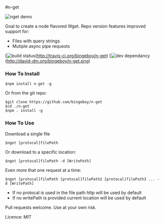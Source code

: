 #n-get

![nget demo](https://raw.github.com/bingeboy/n-get/master/assets/nget.gif)

Goal to create a node flavored Wget.
Repo version features improved support for:

* Files with query strings
* Mutiple async pipe requests


[![build status](https://secure.travis-ci.org/bingeboy/n-get.png)(http://travis-ci.org/bingeboy/n-get)
[![dev dependancy](https://david-dm.org/bingeboy/n-get.png)(http://david-dm.org/bingeboy/n-get.png)

### How To Install
```
$npm install n-get -g 
```
Or from the git repo:
```
$git clone https://github.com/bingeboy/n-get
$cd ./n-get 
$npm . install -g
```
### How To Use
Download a single file
```
$nget [protocal]filePath
```
Or download to a specific location:
```
$nget [protocal]filePath -d [WritePath]
```
Even more that one request at a time:
```
$nget [protocal]filePath [protocal]filePath2 [protocal]filePath3 ... -d [WritePath]

```

* If no protocal is used in the file path http will be used by default
* If no writePath is provided current location will be used by default


Pull requests welcome. Use at your own risk.


Licence: MIT
